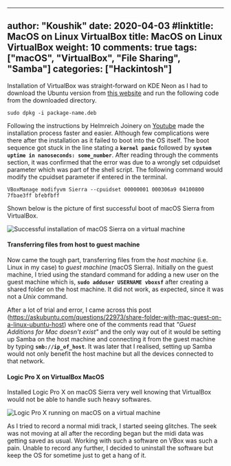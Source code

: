  ---
author: "Koushik"
date: 2020-04-03
#linktitle: MacOS on Linux VirtualBox
title: MacOS on Linux VirtualBox
weight: 10
comments: true
tags: ["macOS", "VirtualBox", "File Sharing", "Samba"]
categories: ["Hackintosh"]
---


Installation of VirtualBox was straight-forward on KDE Neon as I had to download the Ubuntu version from [this website](https://www.virtualbox.org/wiki/Linux_Downloads) and run the following code from the downloaded directory.
```
sudo dpkg -i package-name.deb
```
Following the instructions by Helmreich Joinery on [Youtube](https://www.youtube.com/watch?v=FTnn4BrpJro) made the installation process faster and easier. Although few complications were there after the installation as it failed to boot into the OS itself. The boot sequence got stuck in the line stating a **`kernel panic`** followed by **`system uptime in nanoseconds: some_number`**. After reading through the comments section, it was confirmed that the error was due to a wrongly set cdpuidset parameter which was part of the shell script. The following command would modify the cpuidset parameter if entered in the terminal.
```
VBoxManage modifyvm Sierra --cpuidset 00000001 000306a9 04100800 7fbae3ff bfebfbff
```

Shown below is the picture of first successful boot of macOS Sierra from VirtualBox.

![Successful installation of macOS Sierra on a virtual machine](/images/pic1.jpg)
 

#### Transferring files from host to guest machine

Now came the tough part, transferring files from the _host machine_ (i.e. Linux in my case) to _guest machine_ (macOS Sierra). Initially on the guest machine, I tried using the standard command for adding a new user on the guest machine which is,  **`sudo adduser USERNAME vboxsf`** after creating a shared folder on the host machine. It did not work, as expected, since it was not a _Unix_ command.

After a lot of trial and error, I came across this post (https://askubuntu.com/questions/22973/share-folder-with-mac-guest-on-a-linux-ubuntu-host)  where one of the comments read that _"Guest Additions for Mac doesn't exist"_ and the only way out of it would be setting up Samba on the host machine and connecting it from the guest machine by typing **`smb://ip_of_host`**. It was later that I realised, setting up Samba would not only benefit the host machine but all the devices connected to that network.
 
#### Logic Pro X on VirtualBox MacOS
 
 Installed Logic Pro X on macOS Sierra very well knowing that VirtualBox would not be able to handle such heavy softwares.

 ![Logic Pro X running on macOS on a virtual machine](/images/pic2.png)
 
 As I tried to record a normal midi track, I started seeing glitches. The seek was not moving at all after the recording began but the midi data was getting saved as usual. Working with such a software on VBox was such a pain. Unable to record any further, I decided to uninstall the software but keep the OS for sometime just to get a hang of it.
